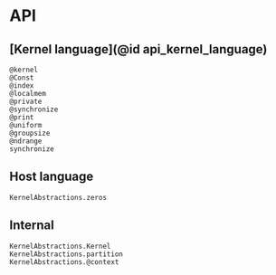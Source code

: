# API

## [Kernel language](@id api_kernel_language)

```@docs
@kernel
@Const
@index
@localmem
@private
@synchronize
@print
@uniform
@groupsize
@ndrange
synchronize
```

## Host language

```@docs
KernelAbstractions.zeros
```

## Internal

```@docs
KernelAbstractions.Kernel
KernelAbstractions.partition
KernelAbstractions.@context
```
